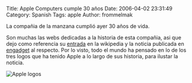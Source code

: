 Title: Apple Computers cumple 30 años
Date: 2006-04-02 23:31:49
Category: Spanish
Tags: apple
Author: frommelmak

La compañia de la manzana cumplió ayer 30 años de vida.

Son muchas las webs dedicadas a la historia de esta compañia, asi que dejo como referencia su [entrada](http://en.wikipedia.org/wiki/Apple_Computer) en la wikipedia y la noticia publicada en [engadget](http://www.engadget.com/2006/04/01/30-years-in-apple-products-the-good-the-bad-and-the-ugly/) al respecto.
Por lo visto, todo el mundo ha pensado en lo de los tres logos que ha tenido Apple a lo largo de sus historia, para ilustar la noticia.

![Apple logos](images/old_blog/apple30.jpg)
